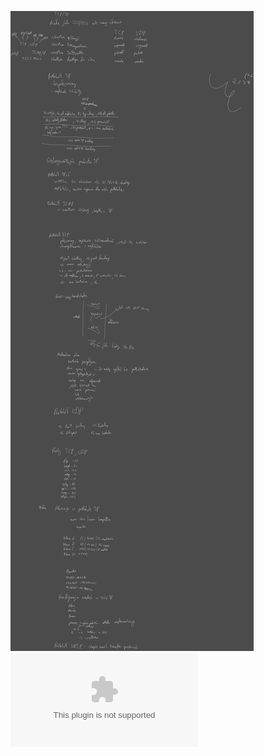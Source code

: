 ![](/Notatki/Semestr%204/Sieci%20komputerowe/Wykłady/Wykład%204/Drawing%202024-03-27%2017.16.47.excalidraw.svg)![](/Notatki/Semestr%204/Sieci%20komputerowe/Wykłady/Wykład%204/4_SK_Model%20TCP_IP.pptx)